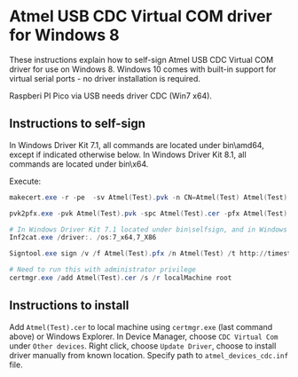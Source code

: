 # Atmel USB CDC Virtual COM driver for Windows 8

These instructions explain how to self-sign Atmel USB CDC Virtual COM driver for use on Windows 8. Windows 10 comes with built-in support for virtual serial ports - no driver installation is required.

Raspberi PI Pico via USB needs driver CDC (Win7 x64).

## Instructions to self-sign

In Windows Driver Kit 7.1, all commands are located under bin\amd64, except if indicated otherwise below. In Windows Driver Kit 8.1, all commands are located under bin\x64.

Execute:

```powershell
makecert.exe -r -pe  -sv Atmel(Test).pvk -n CN=Atmel(Test) Atmel(Test).cer

pvk2pfx.exe -pvk Atmel(Test).pvk -spc Atmel(Test).cer -pfx Atmel(Test).pfx

# In Windows Driver Kit 7.1 located under bin\selfsign, and in Windows Driver Kit 8.1 located under bin\x86
Inf2cat.exe /driver:. /os:7_x64,7_X86

Signtool.exe sign /v /f Atmel(Test).pfx /n Atmel(Test) /t http://timestamp.verisign.com/scripts/timstamp.dll atmel_devices_cdc.cat

# Need to run this with administrator privilege
certmgr.exe /add Atmel(Test).cer /s /r localMachine root
```

## Instructions to install

Add `Atmel(Test).cer` to local machine using `certmgr.exe` (last command above) or Windows Explorer. In Device Manager, choose `CDC Virtual Com` under `Other devices`. Right click, choose `Update Driver`, choose to install driver manually from known location. Specify path to `atmel_devices_cdc.inf` file.
